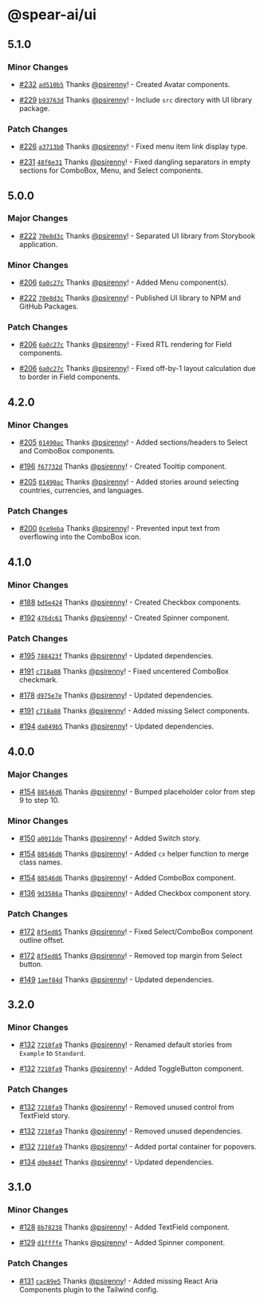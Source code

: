# @spear-ai/ui

## 5.1.0

### Minor Changes

- [#232](https://github.com/spear-ai/ui/pull/232) [`ad510b5`](https://github.com/spear-ai/ui/commit/ad510b5e0fd3ddd515f08dca48a568f86cc2c92d) Thanks [@psirenny](https://github.com/psirenny)! - Created Avatar components.

- [#229](https://github.com/spear-ai/ui/pull/229) [`b93763d`](https://github.com/spear-ai/ui/commit/b93763d2aea27a454c4e9537b3777bdfa7d6dc60) Thanks [@psirenny](https://github.com/psirenny)! - Include `src` directory with UI library package.

### Patch Changes

- [#226](https://github.com/spear-ai/ui/pull/226) [`a3713b0`](https://github.com/spear-ai/ui/commit/a3713b0078d28264d5234d5a15d38a282be457cb) Thanks [@psirenny](https://github.com/psirenny)! - Fixed menu item link display type.

- [#231](https://github.com/spear-ai/ui/pull/231) [`48f6e31`](https://github.com/spear-ai/ui/commit/48f6e31315c525c057bd78f605357e8617938de3) Thanks [@psirenny](https://github.com/psirenny)! - Fixed dangling separators in empty sections for ComboBox, Menu, and Select components.

## 5.0.0

### Major Changes

- [#222](https://github.com/spear-ai/ui/pull/222) [`70e8d3c`](https://github.com/spear-ai/ui/commit/70e8d3cb399d40ade9cb3dbe18ca011ddd01a403) Thanks [@psirenny](https://github.com/psirenny)! - Separated UI library from Storybook application.

### Minor Changes

- [#206](https://github.com/spear-ai/ui/pull/206) [`6a0c27c`](https://github.com/spear-ai/ui/commit/6a0c27ce383b83ac833c611c459de838a8b42285) Thanks [@psirenny](https://github.com/psirenny)! - Added Menu component(s).

- [#222](https://github.com/spear-ai/ui/pull/222) [`70e8d3c`](https://github.com/spear-ai/ui/commit/70e8d3cb399d40ade9cb3dbe18ca011ddd01a403) Thanks [@psirenny](https://github.com/psirenny)! - Published UI library to NPM and GitHub Packages.

### Patch Changes

- [#206](https://github.com/spear-ai/ui/pull/206) [`6a0c27c`](https://github.com/spear-ai/ui/commit/6a0c27ce383b83ac833c611c459de838a8b42285) Thanks [@psirenny](https://github.com/psirenny)! - Fixed RTL rendering for Field components.

- [#206](https://github.com/spear-ai/ui/pull/206) [`6a0c27c`](https://github.com/spear-ai/ui/commit/6a0c27ce383b83ac833c611c459de838a8b42285) Thanks [@psirenny](https://github.com/psirenny)! - Fixed off-by-1 layout calculation due to border in Field components.

## 4.2.0

### Minor Changes

- [#205](https://github.com/spear-ai/ui/pull/205) [`01490ac`](https://github.com/spear-ai/ui/commit/01490ac56bb6b71019f7111849c81ebecd36558e) Thanks [@psirenny](https://github.com/psirenny)! - Added sections/headers to Select and ComboBox components.

- [#196](https://github.com/spear-ai/ui/pull/196) [`f67732d`](https://github.com/spear-ai/ui/commit/f67732d35a4f959ea4fac8dea4e173a73c58f0fe) Thanks [@psirenny](https://github.com/psirenny)! - Created Tooltip component.

- [#205](https://github.com/spear-ai/ui/pull/205) [`01490ac`](https://github.com/spear-ai/ui/commit/01490ac56bb6b71019f7111849c81ebecd36558e) Thanks [@psirenny](https://github.com/psirenny)! - Added stories around selecting countries, currencies, and languages.

### Patch Changes

- [#200](https://github.com/spear-ai/ui/pull/200) [`0ce9eba`](https://github.com/spear-ai/ui/commit/0ce9eba12ea91972b16f281c14876a9adc1a475b) Thanks [@psirenny](https://github.com/psirenny)! - Prevented input text from overflowing into the ComboBox icon.

## 4.1.0

### Minor Changes

- [#188](https://github.com/spear-ai/ui/pull/188) [`bd5e424`](https://github.com/spear-ai/ui/commit/bd5e42447d9b26e5c5afc43c4fa278744cd6fc84) Thanks [@psirenny](https://github.com/psirenny)! - Created Checkbox components.

- [#192](https://github.com/spear-ai/ui/pull/192) [`476dc61`](https://github.com/spear-ai/ui/commit/476dc615b64ab602b8951460c4af9b3e45ac2291) Thanks [@psirenny](https://github.com/psirenny)! - Created Spinner component.

### Patch Changes

- [#195](https://github.com/spear-ai/ui/pull/195) [`788423f`](https://github.com/spear-ai/ui/commit/788423fd51cb7266aeef37d7a9b4ce92f18fd93d) Thanks [@psirenny](https://github.com/psirenny)! - Updated dependencies.

- [#191](https://github.com/spear-ai/ui/pull/191) [`c718a88`](https://github.com/spear-ai/ui/commit/c718a88d96ee05270851f999f82aba76aab27adc) Thanks [@psirenny](https://github.com/psirenny)! - Fixed uncentered ComboBox checkmark.

- [#178](https://github.com/spear-ai/ui/pull/178) [`d975e7e`](https://github.com/spear-ai/ui/commit/d975e7eaa58c17b01b521a4f6309f18e1deb39f7) Thanks [@psirenny](https://github.com/psirenny)! - Updated dependencies.

- [#191](https://github.com/spear-ai/ui/pull/191) [`c718a88`](https://github.com/spear-ai/ui/commit/c718a88d96ee05270851f999f82aba76aab27adc) Thanks [@psirenny](https://github.com/psirenny)! - Added missing Select components.

- [#194](https://github.com/spear-ai/ui/pull/194) [`da849b5`](https://github.com/spear-ai/ui/commit/da849b5cd4fe96990620d5b1a0565f158039f8b2) Thanks [@psirenny](https://github.com/psirenny)! - Updated dependencies.

## 4.0.0

### Major Changes

- [#154](https://github.com/spear-ai/ui/pull/154) [`88546d6`](https://github.com/spear-ai/ui/commit/88546d6ba9a359ebe281e8e26e101d62cc20ce73) Thanks [@psirenny](https://github.com/psirenny)! - Bumped placeholder color from step 9 to step 10.

### Minor Changes

- [#150](https://github.com/spear-ai/ui/pull/150) [`a0011de`](https://github.com/spear-ai/ui/commit/a0011de5a0215273c323c0b30180c28d631234b8) Thanks [@psirenny](https://github.com/psirenny)! - Added Switch story.

- [#154](https://github.com/spear-ai/ui/pull/154) [`88546d6`](https://github.com/spear-ai/ui/commit/88546d6ba9a359ebe281e8e26e101d62cc20ce73) Thanks [@psirenny](https://github.com/psirenny)! - Added `cx` helper function to merge class names.

- [#154](https://github.com/spear-ai/ui/pull/154) [`88546d6`](https://github.com/spear-ai/ui/commit/88546d6ba9a359ebe281e8e26e101d62cc20ce73) Thanks [@psirenny](https://github.com/psirenny)! - Added ComboBox component.

- [#136](https://github.com/spear-ai/ui/pull/136) [`9d3586a`](https://github.com/spear-ai/ui/commit/9d3586a4ab234a8c88ea65eb04dd11aea6a99c7c) Thanks [@psirenny](https://github.com/psirenny)! - Added Checkbox component story.

### Patch Changes

- [#172](https://github.com/spear-ai/ui/pull/172) [`8f5ed85`](https://github.com/spear-ai/ui/commit/8f5ed859ad9bc0293d8946e812cd7860596eeb83) Thanks [@psirenny](https://github.com/psirenny)! - Fixed Select/ComboBox component outline offset.

- [#172](https://github.com/spear-ai/ui/pull/172) [`8f5ed85`](https://github.com/spear-ai/ui/commit/8f5ed859ad9bc0293d8946e812cd7860596eeb83) Thanks [@psirenny](https://github.com/psirenny)! - Removed top margin from Select button.

- [#149](https://github.com/spear-ai/ui/pull/149) [`1aef84d`](https://github.com/spear-ai/ui/commit/1aef84de312fac948d56f430ce36f5348c4ca234) Thanks [@psirenny](https://github.com/psirenny)! - Updated dependencies.

## 3.2.0

### Minor Changes

- [#132](https://github.com/spear-ai/ui/pull/132) [`7210fa9`](https://github.com/spear-ai/ui/commit/7210fa935535235191c03ed064232aabed47bd9c) Thanks [@psirenny](https://github.com/psirenny)! - Renamed default stories from `Example` to `Standard`.

- [#132](https://github.com/spear-ai/ui/pull/132) [`7210fa9`](https://github.com/spear-ai/ui/commit/7210fa935535235191c03ed064232aabed47bd9c) Thanks [@psirenny](https://github.com/psirenny)! - Added ToggleButton component.

### Patch Changes

- [#132](https://github.com/spear-ai/ui/pull/132) [`7210fa9`](https://github.com/spear-ai/ui/commit/7210fa935535235191c03ed064232aabed47bd9c) Thanks [@psirenny](https://github.com/psirenny)! - Removed unused control from TextField story.

- [#132](https://github.com/spear-ai/ui/pull/132) [`7210fa9`](https://github.com/spear-ai/ui/commit/7210fa935535235191c03ed064232aabed47bd9c) Thanks [@psirenny](https://github.com/psirenny)! - Removed unused dependencies.

- [#132](https://github.com/spear-ai/ui/pull/132) [`7210fa9`](https://github.com/spear-ai/ui/commit/7210fa935535235191c03ed064232aabed47bd9c) Thanks [@psirenny](https://github.com/psirenny)! - Added portal container for popovers.

- [#134](https://github.com/spear-ai/ui/pull/134) [`d0e84df`](https://github.com/spear-ai/ui/commit/d0e84df8a4a5bbf47d4519d47e37ad629ba85f1b) Thanks [@psirenny](https://github.com/psirenny)! - Updated dependencies.

## 3.1.0

### Minor Changes

- [#128](https://github.com/spear-ai/ui/pull/128) [`8b78238`](https://github.com/spear-ai/ui/commit/8b78238ee8782465137ea81e43c24b79022ce4da) Thanks [@psirenny](https://github.com/psirenny)! - Added TextField component.

- [#129](https://github.com/spear-ai/ui/pull/129) [`d1ffffe`](https://github.com/spear-ai/ui/commit/d1ffffec906859a3bb3ba1d651c267d0102cba04) Thanks [@psirenny](https://github.com/psirenny)! - Added Spinner component.

### Patch Changes

- [#131](https://github.com/spear-ai/ui/pull/131) [`cac89e5`](https://github.com/spear-ai/ui/commit/cac89e5cfb0e0525c68055423528640c79212439) Thanks [@psirenny](https://github.com/psirenny)! - Added missing React Aria Components plugin to the Tailwind config.
